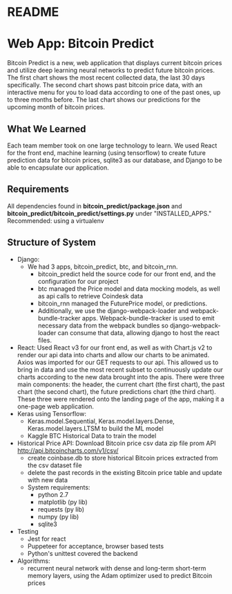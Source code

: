# README

Web App: Bitcoin Predict
================

Bitcoin Predict is a new, web application that displays current bitcoin prices and utilize deep learning neural networks to predict future bitcoin prices. The first chart shows the most recent collected data, the last 30 days specifically. The second chart shows past bitcoin price data, with an interactive menu for you to load data according to one of the past ones, up to three months before. The last chart shows our predictions for the upcoming month of bitcoin prices.

What We Learned
---------------
Each team member took on one large technology to learn. We used React for the front end, machine learning (using tensorflow) to create future prediction data for bitcoin prices, sqlite3 as our database, and Django to be able to encapsulate our application.

Requirements
---------------
All dependencies found in **bitcoin_predict/package.json** and **bitcoin_predict/bitcoin_predict/settings.py** under "INSTALLED_APPS." Recommended: using a virtualenv

Structure of System
-------------------
- Django: 
    - We had 3 apps, bitcoin_predict, btc, and bitcoin_rnn.  
        - bitcoin_predict held the source code for our front end, and the configuration for our project
        - btc managed the Price model and data mocking models, as well as api calls to retrieve Coindesk data
        - bitcoin_rnn managed the FuturePrice model, or predictions.
        - Additionally, we use the django-webpack-loader and webpack-bundle-tracker apps. Webpack-bundle-tracker is used to emit                   necessary data from the webpack bundles so django-webpack-loader can consume that data, allowing django to host the react               files.
- React: 
Used React v3 for our front end, as well as with Chart.js v2 to render our api data into charts and allow our charts to be animated. Axios was imported for our GET requests to our api. This allowed us to bring in data and use the most recent subset to continuously update our charts according to the new data brought into the apis. There were three main components: the header, the current chart (the first chart), the past chart (the second chart), the future predictions chart (the third chart). These three were rendered onto the landing page of the app, making it a one-page web application.
- Keras using Tensorflow: 
    - Keras.model.Sequential, Keras.model.layers.Dense, Keras.model.layers.LTSM to build the ML model
    - Kaggle BTC Historical Data to train the model
- Historical Price API:
Download Bitcoin price csv data zip file prom API http://api.bitcoincharts.com/v1/csv/
    - create coinbase.db to store historical Bitcoin prices extracted from the csv dataset file
    - delete the past records in the existing Bitcoin price table and update with new data
    - System requirements:
      * python 2.7
      * matplotlib (py lib)
      * requests (py lib)
      * numpy (py lib)
      * sqlite3
- Testing
    - Jest for react
    - Puppeteer for acceptance, browser based tests
    - Python's unittest covered the backend
- Algorithms: 
    - recurrent neural network with dense and long-term short-term memory layers, using the Adam optimizer used to predict Bitcoin prices 

